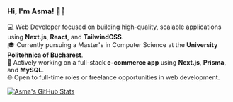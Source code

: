 ### Hi, I'm Asma! 👩‍💻

💻 Web Developer focused on building high-quality, scalable applications using **Next.js**, **React**, and **TailwindCSS**.<br/>
🎓 Currently pursuing a Master's in Computer Science at the **University Politehnica of Bucharest**.<br/>
🛒 Actively working on a full-stack **e-commerce app** using **Next.js**, **Prisma**, and **MySQL**.<br/>
🌐 Open to full-time roles or freelance opportunities in web development.<br/>

<!-- GitHub stats from https://github.com/anuraghazra/github-readme-stats -->
[![Asma's GitHub Stats](https://github-readme-stats.vercel.app/api?username=asmacharfi&count_private=true&show_icons=true&theme=radical&hide_rank=false)](https://github.com/anuraghazra/github-readme-stats)

